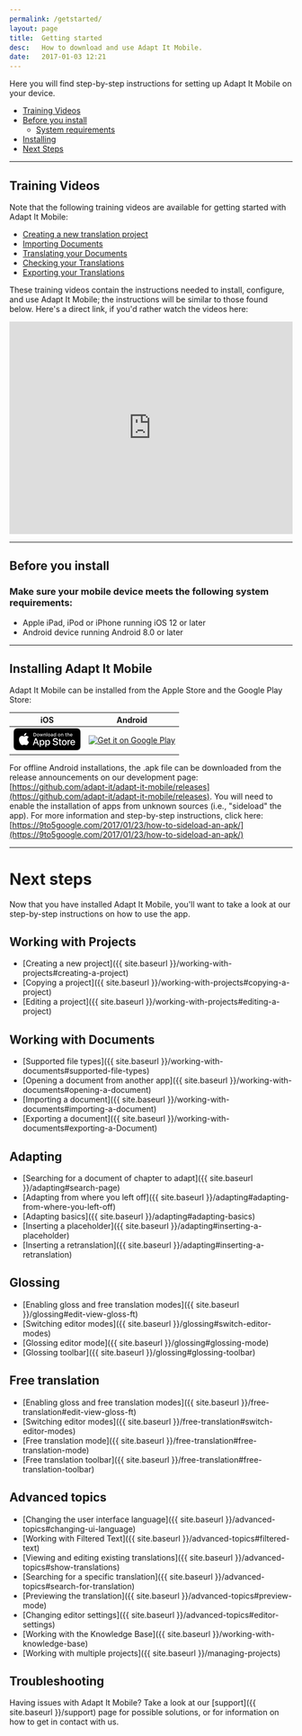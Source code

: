 ```yaml
---
permalink: /getstarted/
layout: page
title:  Getting started
desc:   How to download and use Adapt It Mobile.
date:   2017-01-03 12:21
---
```


Here you will find step-by-step instructions for setting up Adapt It Mobile on your device.

* [Training Videos](#training-videos)
* [Before you install](#before-you-install)
  * [System requirements](#system-requirements)
* [Installing](#installing-adapt-it-mobile)
* [Next Steps](#next-steps)

----

<a id="training-videos"></a>

## Training Videos

Note that the following training videos are available for getting started with Adapt It Mobile:

- [Creating a new translation project](https://vimeo.com/923013861)
- [Importing Documents](https://vimeo.com/923019424)
- [Translating your Documents](https://vimeo.com/923022890)
- [Checking your Translations](https://vimeo.com/923027149)
- [Exporting your Translations](https://vimeo.com/923028924)

These training videos contain the instructions needed to install, configure, and use Adapt It Mobile; the instructions will be similar to those found below. Here's a direct link, if you'd rather watch the videos here:

<div style='padding:75% 0 0 0;position:relative;'><iframe src='https://vimeo.com/showcase/11035505/embed' allowfullscreen frameborder='0' style='position:absolute;top:0;left:0;width:100%;height:100%;'></iframe></div>

----

<a id="before-you-install"></a>

## Before you install 

<a id="system-requirements"></a>

### Make sure your mobile device meets the following system requirements: 

- Apple iPad, iPod or iPhone running iOS 12 or later
- Android device running Android 8.0 or later

---

<a id="installing-adapt-it-mobile"></a>

## Installing Adapt It Mobile 

Adapt It Mobile can be installed from the Apple Store and the Google Play Store:

| iOS        | Android           |
|:-------------:|:-------------:| 
| <a href='https://itunes.apple.com/us/app/adapt-it-mobile/id1031605993?ls=1&mt=8'><img alt='Download on the App Store' src='https://raw.githubusercontent.com/adapt-it/adapt-it-mobile/gh-pages/assets/img/Download_on_the_App_Store_Badge_US-UK_RGB_blk_092917.png' /></a>     | <a href='https://play.google.com/store/apps/details?id=org.adaptit.adaptitmobile&pcampaignid=MKT-Other-global-all-co-prtnr-py-PartBadge-Mar2515-1'><img alt='Get it on Google Play' height='60' width='155' src='https://play.google.com/intl/en_us/badges/images/generic/en_badge_web_generic.png'/></a> |

For offline Android installations, the .apk file can be downloaded from the release announcements on our development page: [https://github.com/adapt-it/adapt-it-mobile/releases](https://github.com/adapt-it/adapt-it-mobile/releases). You will need to enable the installation of apps from unknown sources (i.e., "sideload" the app). For more information and step-by-step instructions, click here: [https://9to5google.com/2017/01/23/how-to-sideload-an-apk/](https://9to5google.com/2017/01/23/how-to-sideload-an-apk/)

----

<a id="next-steps"></a>

# Next steps 

Now that you have installed Adapt It Mobile, you'll want to take a look at our step-by-step instructions on how to use the app.

## Working with Projects

* [Creating a new project]({{ site.baseurl }}/working-with-projects#creating-a-project)
* [Copying a project]({{ site.baseurl }}/working-with-projects#copying-a-project)
* [Editing a project]({{ site.baseurl }}/working-with-projects#editing-a-project)

## Working with Documents

* [Supported file types]({{ site.baseurl }}/working-with-documents#supported-file-types)
* [Opening a document from another app]({{ site.baseurl }}/working-with-documents#opening-a-document)
* [Importing a document]({{ site.baseurl }}/working-with-documents#importing-a-document)
* [Exporting a document]({{ site.baseurl }}/working-with-documents#exporting-a-Document)

## Adapting

* [Searching for a document of chapter to adapt]({{ site.baseurl }}/adapting#search-page)
* [Adapting from where you left off]({{ site.baseurl }}/adapting#adapting-from-where-you-left-off)
* [Adapting basics]({{ site.baseurl }}/adapting#adapting-basics)
* [Inserting a placeholder]({{ site.baseurl }}/adapting#inserting-a-placeholder)
* [Inserting a retranslation]({{ site.baseurl }}/adapting#inserting-a-retranslation)

## Glossing

* [Enabling gloss and free translation modes]({{ site.baseurl }}/glossing#edit-view-gloss-ft)
* [Switching editor modes]({{ site.baseurl }}/glossing#switch-editor-modes)
* [Glossing editor mode]({{ site.baseurl }}/glossing#glossing-mode)
* [Glossing toolbar]({{ site.baseurl }}/glossing#glossing-toolbar)

## Free translation

* [Enabling gloss and free translation modes]({{ site.baseurl }}/free-translation#edit-view-gloss-ft)
* [Switching editor modes]({{ site.baseurl }}/free-translation#switch-editor-modes)
* [Free translation mode]({{ site.baseurl }}/free-translation#free-translation-mode)
* [Free translation toolbar]({{ site.baseurl }}/free-translation#free-translation-toolbar)

## Advanced topics

* [Changing the user interface language]({{ site.baseurl }}/advanced-topics#changing-ui-language)
* [Working with Filtered Text]({{ site.baseurl }}/advanced-topics#filtered-text)
* [Viewing and editing existing translations]({{ site.baseurl }}/advanced-topics#show-translations)
* [Searching for a specific translation]({{ site.baseurl }}/advanced-topics#search-for-translation)
* [Previewing the translation]({{ site.baseurl }}/advanced-topics#preview-mode)
* [Changing editor settings]({{ site.baseurl }}/advanced-topics#editor-settings)
* [Working with the Knowledge Base]({{ site.baseurl }}/working-with-knowledge-base)
* [Working with multiple projects]({{ site.baseurl }}/managing-projects)

## Troubleshooting

Having issues with Adapt It Mobile? Take a look at our [support]({{ site.baseurl }}/support) page for possible solutions, or for information on how to get in contact with us.
